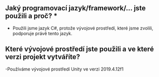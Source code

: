 ## Jaký programovací jazyk/framework/... jste použili a proč? *
- Použili jsme jazyk C#, protože vývojové prostředí, které jsme zvolili, podporuje právě tento jazyk.

## Které vývojové prostředí jste použili a ve které verzi projekt vytváříte? 
-Používáme vývojové prostředí Unity ve verzi 2019.4.12f1
